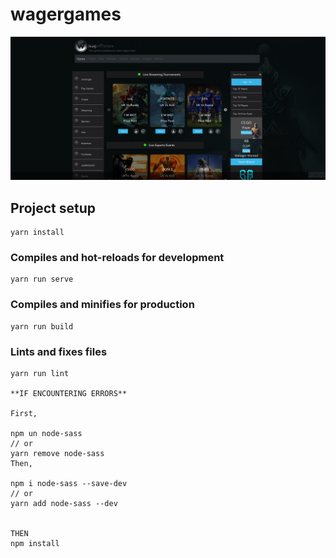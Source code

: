 # wagergames

![screen](src/assets/screen.png)

## Project setup
```
yarn install
```

### Compiles and hot-reloads for development
```
yarn run serve
```

### Compiles and minifies for production
```
yarn run build
```

### Lints and fixes files
```
yarn run lint

**IF ENCOUNTERING ERRORS**

First,

npm un node-sass 
// or
yarn remove node-sass
Then,

npm i node-sass --save-dev
// or
yarn add node-sass --dev


THEN 
npm install


```
